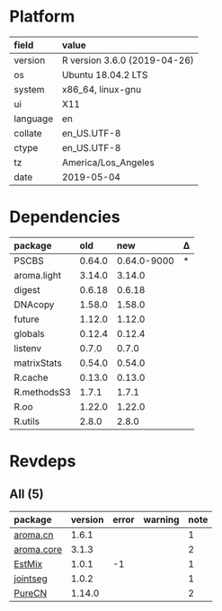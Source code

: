 # Platform

|field    |value                        |
|:--------|:----------------------------|
|version  |R version 3.6.0 (2019-04-26) |
|os       |Ubuntu 18.04.2 LTS           |
|system   |x86_64, linux-gnu            |
|ui       |X11                          |
|language |en                           |
|collate  |en_US.UTF-8                  |
|ctype    |en_US.UTF-8                  |
|tz       |America/Los_Angeles          |
|date     |2019-05-04                   |

# Dependencies

|package     |old    |new         |Δ  |
|:-----------|:------|:-----------|:--|
|PSCBS       |0.64.0 |0.64.0-9000 |*  |
|aroma.light |3.14.0 |3.14.0      |   |
|digest      |0.6.18 |0.6.18      |   |
|DNAcopy     |1.58.0 |1.58.0      |   |
|future      |1.12.0 |1.12.0      |   |
|globals     |0.12.4 |0.12.4      |   |
|listenv     |0.7.0  |0.7.0       |   |
|matrixStats |0.54.0 |0.54.0      |   |
|R.cache     |0.13.0 |0.13.0      |   |
|R.methodsS3 |1.7.1  |1.7.1       |   |
|R.oo        |1.22.0 |1.22.0      |   |
|R.utils     |2.8.0  |2.8.0       |   |

# Revdeps

## All (5)

|package                             |version |error |warning |note |
|:-----------------------------------|:-------|:-----|:-------|:----|
|[aroma.cn](problems.md#aromacn)     |1.6.1   |      |        |1    |
|[aroma.core](problems.md#aromacore) |3.1.3   |      |        |2    |
|[EstMix](problems.md#estmix)        |1.0.1   |-1    |        |1    |
|[jointseg](problems.md#jointseg)    |1.0.2   |      |        |1    |
|[PureCN](problems.md#purecn)        |1.14.0  |      |        |2    |

